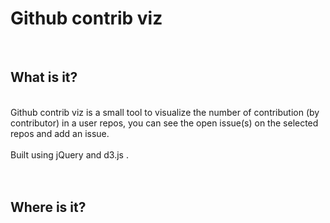 <h1>Github contrib viz</h1>
<br>
<h2>What is it?</h2>
<br>
Github contrib viz is a small tool to visualize the number of contribution (by contributor) in a user repos, you can see the open issue(s) on the selected repos and add an issue. <br>
<br>
Built using jQuery and d3.js .<br>
<br>
<br>
<h2>Where is it?</h2>
<br>

